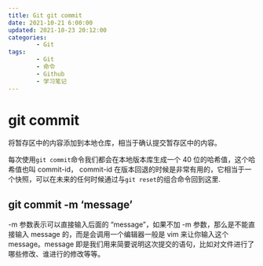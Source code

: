 ```yaml
---
title: Git git commit
date: 2021-10-21 6:00:00
updated: 2021-10-23 20:12:00
categories:
        - Git
tags:
        - Git
        - 命令
        - Github
        - 学习笔记
---
```

# git commit

将暂存区中的内容添加到本地仓库，相当于确认提交暂存区中的内容。

每次使用`git commit`命令我们都会在本地版本库生成一个 40 位的哈希值，这个哈希值也叫 commit-id，
commit-id 在版本回退的时候是非常有用的，它相当于一个快照，可以在未来的任何时候通过与`git reset`的组合命令回到这里.

## git commit -m ‘message’

-m 参数表示可以直接输入后面的 “message”，如果不加 -m 参数，那么是不能直接输入 message 的，而是会调用一个编辑器一般是 vim 来让你输入这个 message。message 即是我们用来简要说明这次提交的语句，比如对文件进行了哪些修改、谁进行的修改等等。

